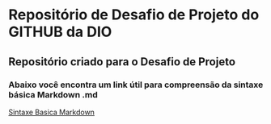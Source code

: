 # Repositório de Desafio de Projeto do GITHUB da DIO
## Repositório criado para o Desafio de Projeto

### Abaixo você encontra um link útil para compreensão da sintaxe básica Markdown .md
[Sintaxe Basica Markdown](https://www.markdownguide.org/basic-syntax/)
